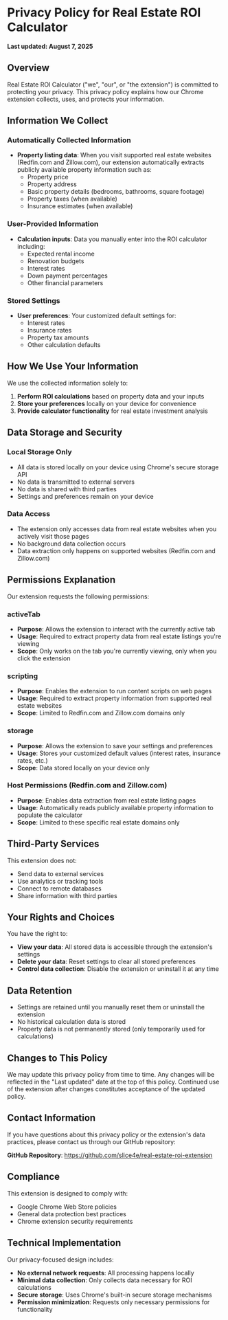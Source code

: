 # Privacy Policy for Real Estate ROI Calculator

**Last updated: August 7, 2025**

## Overview

Real Estate ROI Calculator ("we", "our", or "the extension") is committed to protecting your privacy. This privacy policy explains how our Chrome extension collects, uses, and protects your information.

## Information We Collect

### Automatically Collected Information
- **Property listing data**: When you visit supported real estate websites (Redfin.com and Zillow.com), our extension automatically extracts publicly available property information such as:
  - Property price
  - Property address
  - Basic property details (bedrooms, bathrooms, square footage)
  - Property taxes (when available)
  - Insurance estimates (when available)

### User-Provided Information
- **Calculation inputs**: Data you manually enter into the ROI calculator including:
  - Expected rental income
  - Renovation budgets
  - Interest rates
  - Down payment percentages
  - Other financial parameters

### Stored Settings
- **User preferences**: Your customized default settings for:
  - Interest rates
  - Insurance rates
  - Property tax amounts
  - Other calculation defaults

## How We Use Your Information

We use the collected information solely to:
1. **Perform ROI calculations** based on property data and your inputs
2. **Store your preferences** locally on your device for convenience
3. **Provide calculator functionality** for real estate investment analysis

## Data Storage and Security

### Local Storage Only
- All data is stored locally on your device using Chrome's secure storage API
- No data is transmitted to external servers
- No data is shared with third parties
- Settings and preferences remain on your device

### Data Access
- The extension only accesses data from real estate websites when you actively visit those pages
- No background data collection occurs
- Data extraction only happens on supported websites (Redfin.com and Zillow.com)

## Permissions Explanation

Our extension requests the following permissions:

### activeTab
- **Purpose**: Allows the extension to interact with the currently active tab
- **Usage**: Required to extract property data from real estate listings you're viewing
- **Scope**: Only works on the tab you're currently viewing, only when you click the extension

### scripting
- **Purpose**: Enables the extension to run content scripts on web pages
- **Usage**: Required to extract property information from supported real estate websites
- **Scope**: Limited to Redfin.com and Zillow.com domains only

### storage
- **Purpose**: Allows the extension to save your settings and preferences
- **Usage**: Stores your customized default values (interest rates, insurance rates, etc.)
- **Scope**: Data stored locally on your device only

### Host Permissions (Redfin.com and Zillow.com)
- **Purpose**: Enables data extraction from real estate listing pages
- **Usage**: Automatically reads publicly available property information to populate the calculator
- **Scope**: Limited to these specific real estate domains only

## Third-Party Services

This extension does not:
- Send data to external services
- Use analytics or tracking tools
- Connect to remote databases
- Share information with third parties

## Your Rights and Choices

You have the right to:
- **View your data**: All stored data is accessible through the extension's settings
- **Delete your data**: Reset settings to clear all stored preferences
- **Control data collection**: Disable the extension or uninstall it at any time

## Data Retention

- Settings are retained until you manually reset them or uninstall the extension
- No historical calculation data is stored
- Property data is not permanently stored (only temporarily used for calculations)

## Changes to This Policy

We may update this privacy policy from time to time. Any changes will be reflected in the "Last updated" date at the top of this policy. Continued use of the extension after changes constitutes acceptance of the updated policy.

## Contact Information

If you have questions about this privacy policy or the extension's data practices, please contact us through our GitHub repository:

**GitHub Repository**: https://github.com/slice4e/real-estate-roi-extension

## Compliance

This extension is designed to comply with:
- Google Chrome Web Store policies
- General data protection best practices
- Chrome extension security requirements

## Technical Implementation

Our privacy-focused design includes:
- **No external network requests**: All processing happens locally
- **Minimal data collection**: Only collects data necessary for ROI calculations
- **Secure storage**: Uses Chrome's built-in secure storage mechanisms
- **Permission minimization**: Requests only necessary permissions for functionality
